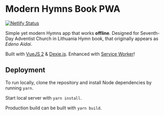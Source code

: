 # Modern Hymns Book PWA

[![Netlify Status](https://api.netlify.com/api/v1/badges/74dc9fff-7af3-461a-bba9-d106d1f806c4/deploy-status)](https://app.netlify.com/sites/edeno-aidai/deploys)

Simple yet modern Hymns app that works **offline**. Designed for Seventh-Day Adventist Church in Lithuania Hymn book, that originally appears as _Edeno Aidai_.

Built with [VueJS 2](https://vuejs.org/) & [Dexie.js](https://dexie.org/). Enhanced with [Service Worker](https://developers.google.com/web/tools/workbox/)!

## Deployment

To run locally, clone the repository and install Node dependencies by running `yarn`.

Start local server with `yarn install`.

Production build can be built with `yarn build`.
